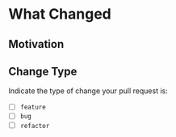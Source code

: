# What Changed

## Motivation

## Change Type

Indicate the type of change your pull request is:

- [ ] `feature`
- [ ] `bug`
- [ ] `refactor`
